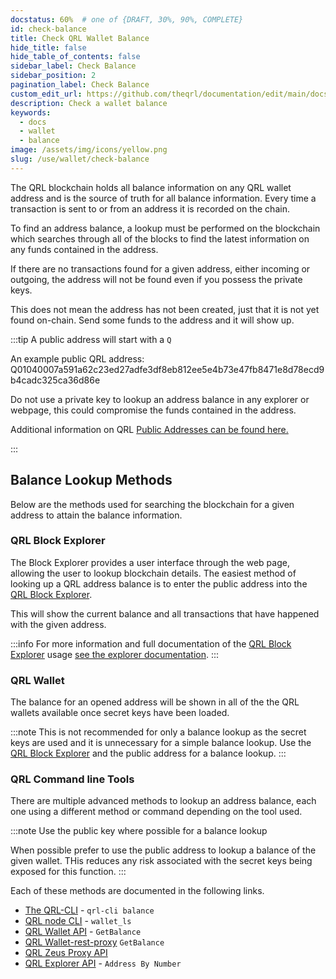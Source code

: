 ```yaml
---
docstatus: 60%  # one of {DRAFT, 30%, 90%, COMPLETE}
id: check-balance
title: Check QRL Wallet Balance
hide_title: false
hide_table_of_contents: false
sidebar_label: Check Balance
sidebar_position: 2
pagination_label: Check Balance
custom_edit_url: https://github.com/theqrl/documentation/edit/main/docs/Use/Wallet/check-balance.md
description: Check a wallet balance
keywords:
  - docs
  - wallet
  - balance
image: /assets/img/icons/yellow.png
slug: /use/wallet/check-balance
---
```



The QRL blockchain holds all balance information on any QRL wallet address and is the source of truth for all balance information. Every time a transaction is sent to or from an address it is recorded on the chain. 

To find an address balance, a lookup must be performed on the blockchain which searches through all of the blocks to find the latest information on any funds contained in the address.

If there are no transactions found for a given address, either incoming or outgoing, the address will not be found even if you possess the private keys. 

This does not mean the address has not been created, just that it is not yet found on-chain. Send some funds to the address and it will show up.

:::tip A public address will start with a `Q` 

An example public QRL address: Q01040007a591a62c23ed27adfe3df8eb812ee5e4b73e47fb8471e8d78ecd9b4cadc325ca36d86e

Do not use a private key to lookup an address balance in any explorer or webpage, this could compromise the funds contained in the address.

Additional information on QRL [Public Addresses can be found here.](/use/wallet/qrl-address-overview) 

:::

## Balance Lookup Methods

Below are the methods used for searching the blockchain for a given address to attain the balance information.


### QRL Block Explorer

The Block Explorer provides a user interface through the web page, allowing the user to lookup blockchain details. The easiest method of looking up a QRL address balance is to enter the public address into the [QRL Block Explorer](https://explorer.theqrl.org).

This will show the current balance and all transactions that have happened with the given address.

:::info 
For more information and full documentation of the [QRL Block Explorer](https://explorer.theqrl.org) usage [see the explorer documentation](/use/tools/explorer/overview).
:::


### QRL Wallet

The balance for an opened address will be shown in all of the the QRL wallets available once secret keys have been loaded.


:::note
This is not recommended for only a balance lookup as the secret keys are used and it is unnecessary for a simple balance lookup. Use the [QRL Block Explorer](/use/tools/explorer/overview) and the public address for a balance lookup.
:::



### QRL Command line Tools

There are multiple advanced methods to lookup an address balance, each one using a different method or command depending on the tool used. 

:::note Use the public key where possible for a balance lookup

When possible prefer to use the public address to lookup a balance of the given wallet. THis reduces any risk associated with the secret keys being exposed for this function.
:::

Each of these methods are documented in the following links.

- [The QRL-CLI](/build/qrl-cli/overview#qrl-cli-balance-address) - `qrl-cli balance`
- [QRL node CLI](/use/node/node-cli/overview#wallet_ls) - `wallet_ls`
- [QRL Wallet API](/api/wallet-api#getba/use/node/node-cli/overview#wallet_lslance)  - `GetBalance`
- [QRL Wallet-rest-proxy](/api/walletd-rest-proxy#getbalance) `GetBalance`
- [QRL Zeus Proxy API](/api/zeus-proxy) 
- [QRL Explorer API](/api/explorer-api#address-by-number) - `Address By Number`
